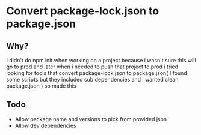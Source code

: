 # Convert package-lock.json to package.json

## Why?
I didn't do npm init when working on a project because i wasn't sure this will go to prod and later when i needed to push that project to prod i tried looking for tools that convert package-lock.json to package.json( I found some scripts but they included sub dependencies and i wanted clean package.json ) so made this

## Todo
* Allow package name and versions to pick from provided json
* Allow dev dependencies
